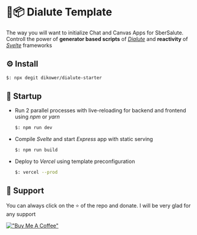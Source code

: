 # 🧶📦  Dialute Template
The way you will want to initialize Chat and Canvas Apps for SberSalute. 
Controll the power of __generator based scripts__ of _[Dialute](https://github.com/Dikower/Dialute)_ and __reactivity__ of _[Svelte](https://svelte.dev/)_ frameworks

## ⚙️ Install
```bash
$: npx degit dikower/dialute-starter
```

## 🚀 Startup
* Run 2 parallel processes with live-reloading for backend and frontend using _npm_ or _yarn_
  ```bash
  $: npm run dev
  ```
* Compile _Svelte_ and start _Express_ app with static serving
  ```bash
  $: npm run build
  ```
* Deploy to _Vercel_ using template preconfiguration
  ```bash
  $: vercel --prod
  ```

## 🥰 Support
You can always click on the ⭐️ of the repo and donate. I will be very glad for any support

[!["Buy Me A Coffee"](https://www.buymeacoffee.com/assets/img/custom_images/orange_img.png)](https://www.buymeacoffee.com/Dikower)
